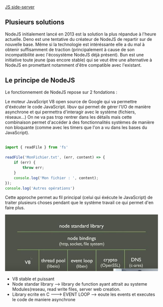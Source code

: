 [JS side-server](https://grafikart.fr/tutoriels/javascript-server-nodejs-2080#autoplay)

## Plusieurs solutions

NodeJS initialement lancé en 2013 est la solution la plus répandue à l'heure actuelle.
Deno est une tentative du créateur de NodeJS de repartir sur de nouvelle base. Même si la technologie est intéréssante elle a du mal à obtenir suffisamment de traction (principalement à cause de son incompatibilité avec l'écosystème NodeJS déjà présent).
Bun est une initiative toute jeune (pas encore stable) qui se veut être une alternative à NodeJS en promettant notamment d'être compatible avec l'existant.

## Le principe de NodeJS

Le fonctionnement de NodeJS repose sur 2 fondations :

Le moteur JavaScript V8 open source de Google qui va permettre d'éxécuter le code JavaScript.
libuv qui permet de gérer l'I/O de manière asynchrone et qui permettra d'interagir avec le système (fichiers, réseaux...)
On ne va pas trop rentrer dans les détails mais cette combinaison permet d'accéder à des fonctionnalités systèmes de manière non bloquante (comme avec les timers que l'on a vu dans les bases du JavaScript).

``` javascript

import { readFile } from 'fs'

readFile('MonFichier.txt', (err, content) => {
    if (err) {
        throw err;
    }
    console.log('Mon fichier : ', content); 
});
console.log('Autres opérations')

```

Cette approche permet au fil principal (celui qui éxécute le JavaScript) de traiter plusieurs choses pendant que le système travail ce qui permet d'en faire plus.



![structure](https://github.com/z-bj/NodeJs_doc/blob/master/2023-02-17%2008_32_23-JavaScript%20c%C3%B4t%C3%A9%20serveur%20%E2%80%94%20Formation%20Apprendre%20le%20JavaScript%20_%20Grafikart%20-%20Brave.jpg)

- V8 stable et puissant
- Node standar library --> library de function ayant attrait au systeme  Modules(reseau, read write files, server web creation.
- Library ecrite en C ---> EVENT LOOP --> eoute les events et executes le code de maniere asynchrone
